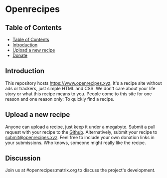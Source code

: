 # Openrecipes

## Table of Contents
- [Table of Contents](#table-of-Contents)
- [Introduction](#introduction)
- [Upload a new recipe](#upload-a-new-recipe)
- [Donate](#donate)

## Introduction
This repository hosts https://www.openrecipes.xyz. It's a recipe site without ads or trackers, just simple HTML and CSS. We don't care about your life story or what this recipe means to you. People come to this site for one reason and one reason only: To quickly find a recipe. 

## Upload a new recipe
Anyone can upload a recipe, just keep it under a megabyte. Submit a pull request with your recipe to the <a href="https://github.com/Jyldn/openrecipes">Github</a>.
Alternatively, submit your recipe to <a href="mailto:submit@openrecipes.xyz">submit@openrecipes.xyz</a>.
Feel free to include your own donation links in your submissions. Who knows, someone might really like the recipe.

## Discussion
Join us at #openrecipes:matrix.org to discuss the project's development.
